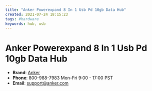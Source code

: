 ```yaml
---
title: "Anker Powerexpand 8 In 1 Usb Pd 10gb Data Hub"
created: 2021-07-24 18:15:23
tags: #hardware
keywords: hub, usb
---
```


# Anker Powerexpand 8 In 1 Usb Pd 10gb Data Hub

- **Brand**: [Anker](https://anker.com)
- **Phone**: 800-988-7983 Mon-Fri 9:00 - 17:00 PST
- **Email**: <support@anker.com>
